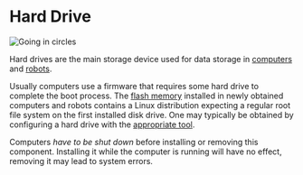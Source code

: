 # Hard Drive
![Going in circles](item:oc2:hard_drive_large)

Hard drives are the main storage device used for data storage in [computers](../block/computer.md) and [robots](robot.md).

Usually computers use a firmware that requires some hard drive to complete the boot process. The [flash memory](flash_memory.md) installed in newly obtained computers and robots contains a Linux distribution expecting a regular root file system on the first installed disk drive. One may typically be obtained by configuring a hard drive with the [appropriate tool](wrench.md).

Computers *have to be shut down* before installing or removing this component. Installing it while the computer is running will have no effect, removing it may lead to system errors.
